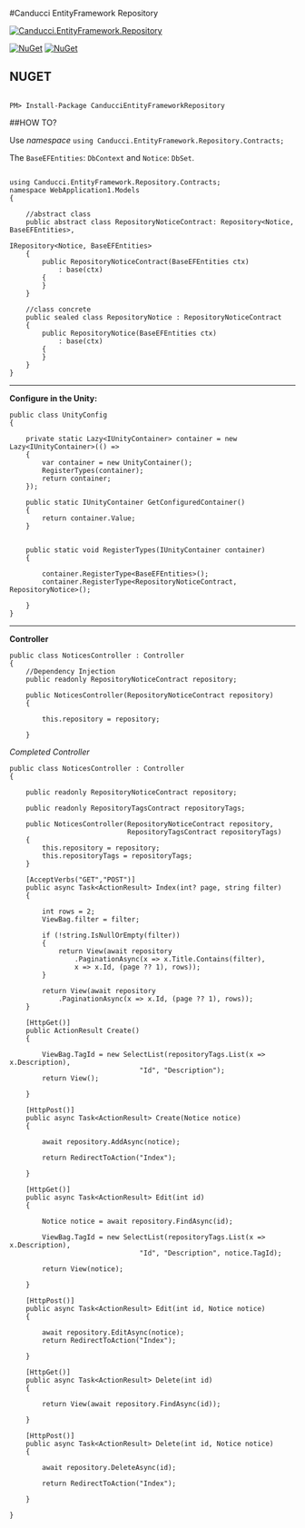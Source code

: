 #Canducci EntityFramework Repository

[![Canducci.EntityFramework.Repository](http://i1194.photobucket.com/albums/aa377/netdragoon1/1452823324_icon-89-document-file-sql_zpslt5kmpu9.png)](https://www.nuget.org/packages/CanducciEntityFrameworkRepository/)

[![NuGet](https://img.shields.io/nuget/dt/CanducciEntityFrameworkRepository.svg?style=plastic&label=downloads)](https://www.nuget.org/packages/CanducciEntityFrameworkRepository/)
[![NuGet](https://img.shields.io/nuget/v/CanducciEntityFrameworkRepository.svg?style=plastic&label=version)](https://www.nuget.org/packages/CanducciEntityFrameworkRepository/)

## NUGET

```Csharp

PM> Install-Package CanducciEntityFrameworkRepository

```

##HOW TO?

Use _namespace_ `using Canducci.EntityFramework.Repository.Contracts;`

The `BaseEFEntities`: `DbContext` and `Notice`: `DbSet`.

```Csharp

using Canducci.EntityFramework.Repository.Contracts;
namespace WebApplication1.Models
{
    
    //abstract class
    public abstract class RepositoryNoticeContract: Repository<Notice, BaseEFEntities>,
                                                    IRepository<Notice, BaseEFEntities>
    {
        public RepositoryNoticeContract(BaseEFEntities ctx)
            : base(ctx)
        {
        }
    }

    //class concrete
    public sealed class RepositoryNotice : RepositoryNoticeContract
    {
        public RepositoryNotice(BaseEFEntities ctx) 
            : base(ctx)
        {
        }
    }
}

```

____

__Configure in the Unity:__

```Csharp
public class UnityConfig
{
    
    private static Lazy<IUnityContainer> container = new Lazy<IUnityContainer>(() =>
    {
        var container = new UnityContainer();
        RegisterTypes(container);
        return container;
    });
    
    public static IUnityContainer GetConfiguredContainer()
    {
        return container.Value;
    }
    

    public static void RegisterTypes(IUnityContainer container)
    {
        
        container.RegisterType<BaseEFEntities>();            
        container.RegisterType<RepositoryNoticeContract, RepositoryNotice>();

    }
}

```

____

__Controller__

```Csharp
public class NoticesController : Controller
{
    //Dependency Injection
    public readonly RepositoryNoticeContract repository;    

    public NoticesController(RepositoryNoticeContract repository)
    {

        this.repository = repository;        

    }    

```    

_Completed Controller_

```Csharp
public class NoticesController : Controller
{
    
    public readonly RepositoryNoticeContract repository;

    public readonly RepositoryTagsContract repositoryTags;

    public NoticesController(RepositoryNoticeContract repository, 
                             RepositoryTagsContract repositoryTags)
    {
        this.repository = repository;
        this.repositoryTags = repositoryTags;
    }        
    
    [AcceptVerbs("GET","POST")]
    public async Task<ActionResult> Index(int? page, string filter)
    {

        int rows = 2;
        ViewBag.filter = filter;

        if (!string.IsNullOrEmpty(filter))
        {
            return View(await repository
                .PaginationAsync(x => x.Title.Contains(filter), 
                x => x.Id, (page ?? 1), rows));
        }

        return View(await repository
            .PaginationAsync(x => x.Id, (page ?? 1), rows));
    }

    [HttpGet()]
    public ActionResult Create()
    {

        ViewBag.TagId = new SelectList(repositoryTags.List(x => x.Description), 
                                "Id", "Description");
        return View();

    }

    [HttpPost()]
    public async Task<ActionResult> Create(Notice notice)
    {        

        await repository.AddAsync(notice);

        return RedirectToAction("Index");

    }

    [HttpGet()]
    public async Task<ActionResult> Edit(int id)
    {

        Notice notice = await repository.FindAsync(id);

        ViewBag.TagId = new SelectList(repositoryTags.List(x => x.Description), 
                                "Id", "Description", notice.TagId);

        return View(notice);

    }

    [HttpPost()]
    public async Task<ActionResult> Edit(int id, Notice notice)
    {

        await repository.EditAsync(notice);            
        return RedirectToAction("Index");

    }

    [HttpGet()]
    public async Task<ActionResult> Delete(int id)
    {

        return View(await repository.FindAsync(id));

    }

    [HttpPost()]
    public async Task<ActionResult> Delete(int id, Notice notice)
    {

        await repository.DeleteAsync(id);

        return RedirectToAction("Index");
        
    }

}

```    